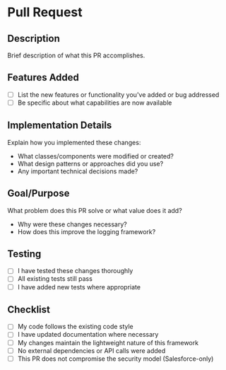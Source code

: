 # Pull Request

## Description
Brief description of what this PR accomplishes.

## Features Added
- [ ] List the new features or functionality you've added or bug addressed
- [ ] Be specific about what capabilities are now available

## Implementation Details
Explain how you implemented these changes:
- What classes/components were modified or created?
- What design patterns or approaches did you use?
- Any important technical decisions made?

## Goal/Purpose
What problem does this PR solve or what value does it add?
- Why were these changes necessary?
- How does this improve the logging framework?

## Testing
- [ ] I have tested these changes thoroughly
- [ ] All existing tests still pass
- [ ] I have added new tests where appropriate

## Checklist
- [ ] My code follows the existing code style
- [ ] I have updated documentation where necessary
- [ ] My changes maintain the lightweight nature of this framework
- [ ] No external dependencies or API calls were added
- [ ] This PR does not compromise the security model (Salesforce-only)
